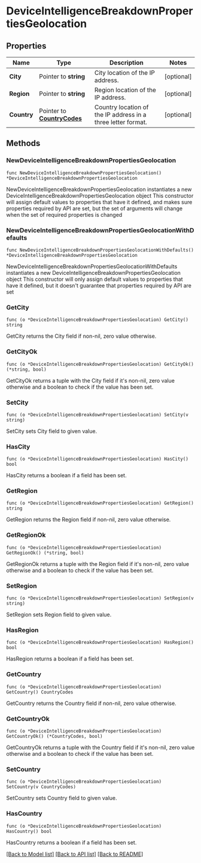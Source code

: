 # DeviceIntelligenceBreakdownPropertiesGeolocation

## Properties

Name | Type | Description | Notes
------------ | ------------- | ------------- | -------------
**City** | Pointer to **string** | City location of the IP address. | [optional] 
**Region** | Pointer to **string** | Region location of the IP address. | [optional] 
**Country** | Pointer to [**CountryCodes**](CountryCodes.md) | Country location of the IP address in a three letter format. | [optional] 

## Methods

### NewDeviceIntelligenceBreakdownPropertiesGeolocation

`func NewDeviceIntelligenceBreakdownPropertiesGeolocation() *DeviceIntelligenceBreakdownPropertiesGeolocation`

NewDeviceIntelligenceBreakdownPropertiesGeolocation instantiates a new DeviceIntelligenceBreakdownPropertiesGeolocation object
This constructor will assign default values to properties that have it defined,
and makes sure properties required by API are set, but the set of arguments
will change when the set of required properties is changed

### NewDeviceIntelligenceBreakdownPropertiesGeolocationWithDefaults

`func NewDeviceIntelligenceBreakdownPropertiesGeolocationWithDefaults() *DeviceIntelligenceBreakdownPropertiesGeolocation`

NewDeviceIntelligenceBreakdownPropertiesGeolocationWithDefaults instantiates a new DeviceIntelligenceBreakdownPropertiesGeolocation object
This constructor will only assign default values to properties that have it defined,
but it doesn't guarantee that properties required by API are set

### GetCity

`func (o *DeviceIntelligenceBreakdownPropertiesGeolocation) GetCity() string`

GetCity returns the City field if non-nil, zero value otherwise.

### GetCityOk

`func (o *DeviceIntelligenceBreakdownPropertiesGeolocation) GetCityOk() (*string, bool)`

GetCityOk returns a tuple with the City field if it's non-nil, zero value otherwise
and a boolean to check if the value has been set.

### SetCity

`func (o *DeviceIntelligenceBreakdownPropertiesGeolocation) SetCity(v string)`

SetCity sets City field to given value.

### HasCity

`func (o *DeviceIntelligenceBreakdownPropertiesGeolocation) HasCity() bool`

HasCity returns a boolean if a field has been set.

### GetRegion

`func (o *DeviceIntelligenceBreakdownPropertiesGeolocation) GetRegion() string`

GetRegion returns the Region field if non-nil, zero value otherwise.

### GetRegionOk

`func (o *DeviceIntelligenceBreakdownPropertiesGeolocation) GetRegionOk() (*string, bool)`

GetRegionOk returns a tuple with the Region field if it's non-nil, zero value otherwise
and a boolean to check if the value has been set.

### SetRegion

`func (o *DeviceIntelligenceBreakdownPropertiesGeolocation) SetRegion(v string)`

SetRegion sets Region field to given value.

### HasRegion

`func (o *DeviceIntelligenceBreakdownPropertiesGeolocation) HasRegion() bool`

HasRegion returns a boolean if a field has been set.

### GetCountry

`func (o *DeviceIntelligenceBreakdownPropertiesGeolocation) GetCountry() CountryCodes`

GetCountry returns the Country field if non-nil, zero value otherwise.

### GetCountryOk

`func (o *DeviceIntelligenceBreakdownPropertiesGeolocation) GetCountryOk() (*CountryCodes, bool)`

GetCountryOk returns a tuple with the Country field if it's non-nil, zero value otherwise
and a boolean to check if the value has been set.

### SetCountry

`func (o *DeviceIntelligenceBreakdownPropertiesGeolocation) SetCountry(v CountryCodes)`

SetCountry sets Country field to given value.

### HasCountry

`func (o *DeviceIntelligenceBreakdownPropertiesGeolocation) HasCountry() bool`

HasCountry returns a boolean if a field has been set.


[[Back to Model list]](../README.md#documentation-for-models) [[Back to API list]](../README.md#documentation-for-api-endpoints) [[Back to README]](../README.md)


